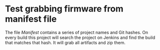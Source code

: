 # Test grabbing firmware from manifest file

The file *Manifest* contains a series of project names and Git hashes. On every build this project will search the project on Jenkins and find the build that matches that hash. It will grab all artifacts and zip them.
